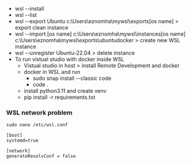 * wsl --install
* wsl --list
* wsl --export Ubuntu c:\Users\eznomha\mywsl\exports\[os name] > export clean instance
* wsl --import [os name] c:\Users\eznomha\mywsl\instances\[os name] c:\Users\eznomha\mywsl\exports\ubuntudocker > create new WSL instance
* wsl --unregister Ubuntu-22.04 > delete instance
* To run vistual studio with docker inside WSL
  * Vistual studio in host > install Remote Development and docker
  * docker in WSL and run 
    * sudo snap install --classic code
    * code .
  * install python3.11 and create venv
   * pip install -r requirements.txt

### WSL network problem
```sudo nano /etc/wsl.conf```
```
[boot]
systemd=true

[network]
generateResolvConf = false
```
